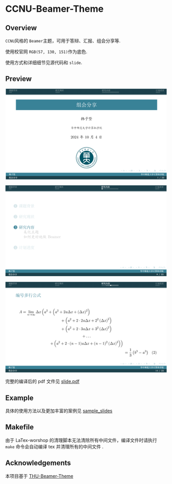 # CCNU-Beamer-Theme

## Overview

`CCNU`风格的 `Beamer`主题，可用于答辩、汇报、组会分享等.

使用校官网 `RGB(57, 130, 151)`作为底色.

使用方式和详细细节见源代码和 `slide`.

## Preview

![](./pic/1.png)

![](./pic/2.png)

![](./pic/3.png)

完整的编译后的 pdf 文件见 [slide.pdf](./slide.pdf)

## Example

具体的使用方法以及更加丰富的案例见 [sample_slides](./sample_slides/)


## Makefile

由于 LaTex-worshop 的清理脚本无法清除所有中间文件，编译文件时请执行 `make` 命令会自动编译 tex 并清理所有的中间文件 .

## Acknowledgements

本项目基于 [THU-Beamer-Theme](https://github.com/tuna/THU-Beamer-Theme)
